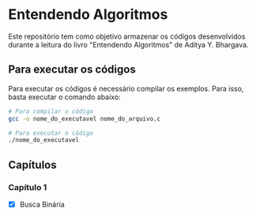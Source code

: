 # Entendendo Algoritmos

Este repositório tem como objetivo armazenar os códigos desenvolvidos durante a leitura do livro "Entendendo Algoritmos" de Aditya Y. Bhargava.

## Para executar os códigos

Para executar os códigos é necessário compilar os exemplos. Para isso, basta executar o comando abaixo:

```bash
# Para compilar o código
gcc -o nome_do_executavel nome_do_arquivo.c

# Para executar o código
./nome_do_executavel
```

## Capítulos

### Capítulo 1

- [x] Busca Binária

